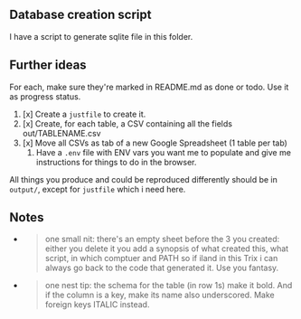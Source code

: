 ## Database creation script

I have a script to generate sqlite file in this folder.

## Further ideas

For each, make sure they're marked in README.md as done or todo. Use it as progress status.

1. [x] Create a `justfile` to create it.
2. [x] Create, for each table, a CSV containing all the fields out/TABLENAME.csv
3. [x] Move all CSVs as tab of a new Google Spreadsheet (1 table per tab)
   1. Have a `.env` file with ENV vars you want me to populate and give me instructions for things to do in the browser.

All things you produce and could be reproduced differently should be in `output/`,
except for `justfile` which i need here.

## Notes

* > one small nit: there's an empty sheet before the 3 you created: either you delete it you add a synopsis of what created this, what script, in which comptuer and
  PATH so if iland in this Trix i can always go back to the code that generated it. Use you fantasy.

* > one nest tip: the schema for the table (in row 1s) make it bold. And if the column is a key, make its name also underscored. Make foreign keys ITALIC instead.
